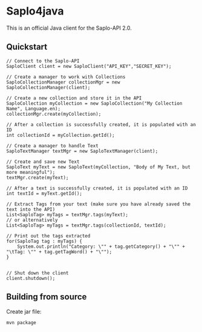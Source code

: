 Saplo4java
=======

This is an official Java client for the Saplo-API 2.0.

Quickstart
----------

    // Connect to the Saplo-API
    SaploClient client = new SaploClient("API_KEY","SECRET_KEY");

    // Create a manager to work with Collections
    SaploCollectionManager collectionMgr = new SaploCollectionManager(client);

    // Create a new collection and store it in the API
    SaploCollection myCollection = new SaploCollection("My Collection Name", Language.en);
    collectionMgr.create(myCollection);
    
    // After a collection is successfully created, it is populated with an ID 
    int collectionId = myCollection.getId();
    
	// Create a manager to handle Text
	SaploTextManager textMgr = new SaploTextManager(client);
	
	// Create and save new Text
	SaploText myText = new SaploText(myCollection, "Body of My Text, but more meaningful");
	textMgr.create(myText);
	
	// After a text is successfully created, it is populated with an ID
	int textId = myText.getId();
	    
    // Extract Tags from your text (make sure you have already saved the text into the API)
    List<SaploTag> myTags = textMgr.tags(myText);
    // or alternatively
    List<SaploTag> myTags = textMgr.tags(collectionId, textId);
    
    // Print out the tags extracted
    for(SaploTag tag : myTags) {
    	System.out.println("Category: \"" + tag.getCategory() + "\"" + "\tTag: \"" + tag.getTagWord() + "\"");
    }
    
    
    // Shut down the client
    client.shutdown();
    
Building from source
------------------

Create jar file:

    mvn package

